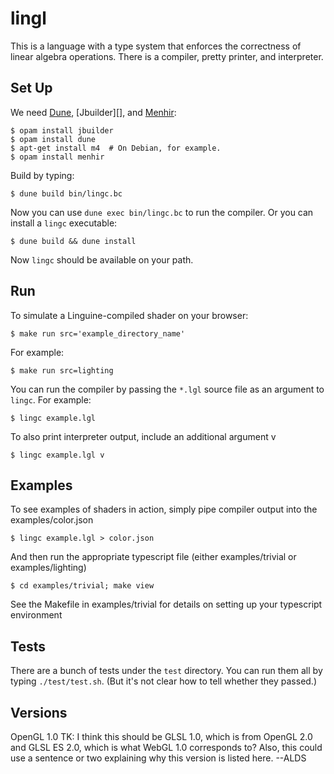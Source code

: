 lingl
=====

This is a language with a type system that enforces the correctness of linear algebra operations.
There is a compiler, pretty printer, and interpreter.


Set Up
------

We need [Dune][], [Jbuilder][], and [Menhir][]:

    $ opam install jbuilder
    $ opam install dune
    $ apt-get install m4  # On Debian, for example.
    $ opam install menhir

Build by typing:

    $ dune build bin/lingc.bc

Now you can use `dune exec bin/lingc.bc` to run the compiler.
Or you can install a `lingc` executable:

    $ dune build && dune install

Now `lingc` should be available on your path.

[dune]: https://github.com/ocaml/dune
[menhir]: http://gallium.inria.fr/~fpottier/menhir/

Run
---

To simulate a Linguine-compiled shader on your browser: 

    $ make run src='example_directory_name'

For example: 

    $ make run src=lighting

You can run the compiler by passing the `*.lgl` source file as an argument to `lingc`.
For example:

    $ lingc example.lgl

To also print interpreter output, include an additional argument v

    $ lingc example.lgl v

Examples
--------

To see examples of shaders in action, simply pipe compiler output into the examples/color.json

    $ lingc example.lgl > color.json

And then run the appropriate typescript file (either examples/trivial or examples/lighting)

    $ cd examples/trivial; make view

See the Makefile in examples/trivial for details on setting up your typescript environment

Tests
-----

There are a bunch of tests under the `test` directory.
You can run them all by typing `./test/test.sh`.
(But it's not clear how to tell whether they passed.)

Versions
--------

OpenGL 1.0
TK: I think this should be GLSL 1.0, which is from OpenGL 2.0 and GLSL ES 2.0, which is what WebGL 1.0 corresponds to? Also, this could use a sentence or two explaining why this version is listed here. --ALDS
